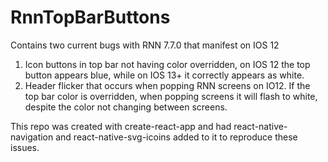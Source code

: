 # RnnTopBarButtons
Contains two current bugs with RNN 7.7.0 that manifest on IOS 12

1) Icon buttons in top bar not having color overridden, on IOS 12 the top button appears blue, while on IOS 13+ it correctly appears as white.
2) Header flicker that occurs when popping RNN screens on IO12. If the top bar color is overridden, when popping screens it will flash to white, despite the color not changing between screens.

This repo was created with create-react-app and had react-native-navigation and react-native-svg-icoins added to it to reproduce these issues.
